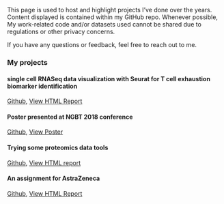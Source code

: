 This page is used to host and highlight projects I’ve done over the years. Content displayed is contained within my GitHub repo. Whenever possible, My work-related code and/or datasets used cannot be shared due to regulations or other privacy concerns.

If you have any questions or feedback, feel free to reach out to me.

### My projects

#### single cell RNASeq data visualization with Seurat for T cell exhaustion biomarker identification
[Github](https://github.com/Mridul-Chaudhary/Mridul-Chaudhary.github.io/blob/main/htmls/Tcell_exhaustion_Seurat_report.html), [View HTML Report](https://htmlpreview.github.io/?https://github.com/Mridul-Chaudhary/Mridul-Chaudhary.github.io/blob/main/htmls/Tcell_exhaustion_Seurat_report.html)


#### Poster presented at NGBT 2018 conference
[Github](https://github.com/Mridul-Chaudhary/Mridul-Chaudhary.github.io/blob/main/pdfs/ngbt_poster.pdf), [View Poster](https://mridul-chaudhary.github.io/pdfs/ngbt_poster.pdf)


#### Trying some proteomics data tools
[Github](https://github.com/Mridul-Chaudhary/try_proteomics), [View HTML report](https://mridul-chaudhary.github.io/try_proteomics/proteomics_report.html)


#### An assignment for AstraZeneca
[Github](https://github.com/Mridul-Chaudhary/Mridul-Chaudhary.github.io/blob/main/htmls/AZ_Mridul_notebook.html), [View HTML Report](https://htmlpreview.github.io/?https://github.com/Mridul-Chaudhary/Mridul-Chaudhary.github.io/blob/main/htmls/AZ_Mridul_notebook.html)
